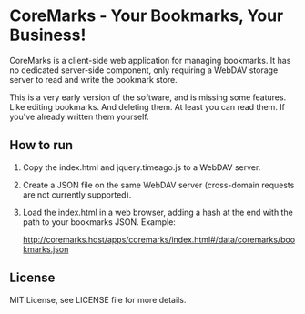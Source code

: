 # CoreMarks - Your Bookmarks, Your Business!

CoreMarks is a client-side web application for managing bookmarks. It has no
dedicated server-side component, only requiring a WebDAV storage server to
read and write the bookmark store.

This is a very early version of the software, and is missing some features.
Like editing bookmarks. And deleting them. At least you can read them. If
you've already written them yourself.

## How to run

1. Copy the index.html and jquery.timeago.js to a WebDAV server.
2. Create a JSON file on the same WebDAV server (cross-domain requests are not
currently supported).
3. Load the index.html in a web browser, adding a hash at the end with the
path to your bookmarks JSON. Example:

    http://coremarks.host/apps/coremarks/index.html#/data/coremarks/bookmarks.json

## License

MIT License, see LICENSE file for more details.
